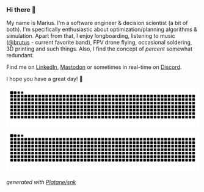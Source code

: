 ### Hi there 👋

My name is Marius. I'm a software engineer & decision scientist (a bit of both). I'm specifically enthusiastic about optimization/planning algorithms & simulation. Apart from that, I enjoy longboarding, listening to music ([@brutus](https://youtu.be/5XgCfAK-3pA) - current favorite band), FPV drone flying, occasional soldering, 3D printing and such things. Also, I find the concept of _percent_ somewhat redundant.

Find me on [LinkedIn](https://www.linkedin.com/in/merschformann/), [Mastodon](https://hachyderm.io/@merschformann) or sometimes in real-time on [Discord](https://discord.gg/YGNWJAC32J).

I hope you have a great day! 🤗

![GitHub Snake Light](https://raw.githubusercontent.com/merschformann/merschformann/output/github-snake-hue18.svg#gh-light-mode-only)
![GitHub Snake Dark](https://raw.githubusercontent.com/merschformann/merschformann/output/github-snake-hue198.svg#gh-dark-mode-only)

_generated with [Platane/snk](https://github.com/Platane/snk)_
